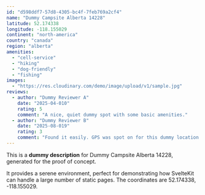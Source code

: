 ```yaml
---
id: "d598ddf7-57d8-4305-bc4f-7feb769a2cf4"
name: "Dummy Campsite Alberta 14228"
latitude: 52.174338
longitude: -118.155029
continent: "north-america"
country: "canada"
region: "alberta"
amenities:
  - "cell-service"
  - "hiking"
  - "dog-friendly"
  - "fishing"
images:
  - "https://res.cloudinary.com/demo/image/upload/v1/sample.jpg"
reviews:
  - author: "Dummy Reviewer A"
    date: "2025-04-010"
    rating: 5
    comment: "A nice, quiet dummy spot with some basic amenities."
  - author: "Dummy Reviewer B"
    date: "2025-08-019"
    rating: 3
    comment: "Found it easily. GPS was spot on for this dummy location."
---
```


This is a **dummy description** for Dummy Campsite Alberta 14228, generated for the proof of concept.

It provides a serene environment, perfect for demonstrating how SvelteKit can handle a large number of static pages. The coordinates are 52.174338, -118.155029.
